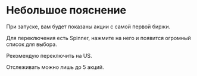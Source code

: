 # Небольшое пояснение

При запуске, вам будет показаны акции с самой первой биржи.

Для переключения есть Spinner, нажмите на него и появится огромный список для выбора.

Рекомендую переключить на US.

Отслеживать можно лишь до 5 акций.

